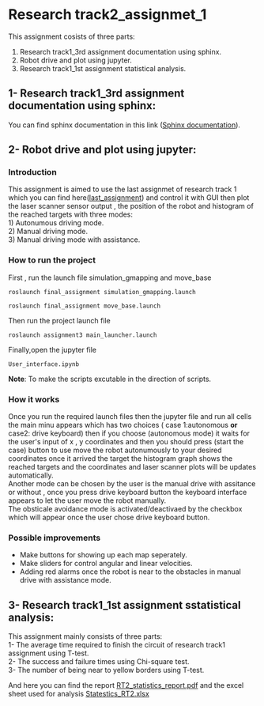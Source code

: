 # Research track2_assignmet_1
This assignment cosists of three parts: 
  1) Research track1_3rd assignment documentation using sphinx.
  2) Robot drive and plot using jupyter.
  3) Research track1_1st assignment statistical analysis.
## 1- Research track1_3rd assignment documentation using sphinx:
  You can find sphinx documentation in this link ([Sphinx documentation](https://husseinfd97.github.io/RT2_assignmet_1/)).
## 2- Robot drive and plot using jupyter:

### Introduction

This assignment is aimed to use the last assignmet of research track 1 which you can find here([last_assignment](https://github.com/husseinfd97/RT_assignment3.git/)) and control it with GUI then plot the laser scanner sensor output , the position of the robot and histogram of the reached targets with three modes:\
    1) Autonumous driving mode.\
    2) Manual driving mode.\
    3) Manual driving mode with assistance.
    
### How to run the project
 
  First , run the launch file simulation_gmapping and move_base

```
roslaunch final_assignment simulation_gmapping.launch
```
```
roslaunch final_assignment move_base.launch
```

Then run the project launch file
```
roslaunch assignment3 main_launcher.launch
```
    
Finally,open the jupyter file
```
User_interface.ipynb
```
    
  **Note**:
To make the scripts excutable in the direction of scripts. 


### How it works

Once you run the required launch files then the jupyter file and run all cells the main minu appears which has two choices ( case 1:autonomous **or** case2: drive keyboard) then if you choose (autonomous mode)  it waits for the user's input of x , y coordinates and then you should press (start the case) button to use move the robot autonumously to your desired coordinates once it arrived the target the histogram graph shows the reached targets and the coordinates and laser scanner plots will be updates automatically. \
Another mode can be chosen by the user is the manual drive with assitance or without , once you press drive keyboard button the keyboard interface appears to let the user move the robot manually. \
The obsticale avoidance mode is activated/deactivaed by the checkbox which will appear once the user chose drive keyboard button. 

### Possible improvements

- Make buttons for showing up each map seperately.
- Make sliders for control angular and linear velocities.
- Adding red alarms once the robot is near to the obstacles in manual drive with assistance mode. 



## 3- Research track1_1st assignment sstatistical analysis:

This assignment mainly consists of three parts:\
1- The average time required to finish the circuit of research track1 assignment using T-test.\
2- The success and failure times using Chi-square test.\
3- The number of being near to yellow borders using T-test.

And here you can find the report [RT2_statistics_report.pdf](https://github.com/husseinfd97/RT2_assignmet_1/files/8804891/RT2_statistics_report.pdf) and the excel sheet used for analysis [Statestics_RT2.xlsx](https://github.com/husseinfd97/RT2_assignmet_1/files/8804885/Statestics_RT2.xlsx)
 




   

      

